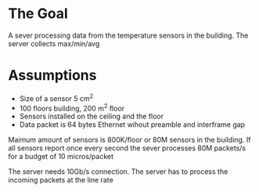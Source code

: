 

# The Goal

A sever processing data from the temperature sensors in the building.
The server collects max/min/avg

# Assumptions

* Size of a sensor 5 cm<sup>2</sup>
* 100 floors building, 200 m<sup>2</sup> floor
* Sensors installed on the ceiling and the floor 
* Data packet is 64 bytes Ethernet wihout preamble and interframe gap

Maimum amount of sensors is 800K/floor or 80M sensors in the building.
If all sensors report once every second the sever processes 80M packets/s for a budget of 10 micros/packet

The server needs 10Gb/s connection. The server has to process the incoming packets at the line rate 


